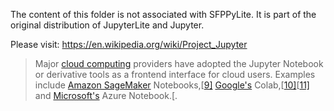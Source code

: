 The content of this folder is not associated with SFPPyLite. It is part of the original distribution of JupyterLite and Jupyter.

Please visit: https://en.wikipedia.org/wiki/Project_Jupyter



> Major [cloud computing](https://en.wikipedia.org/wiki/Cloud_computing) providers have adopted the Jupyter Notebook or derivative tools as a frontend interface for cloud users. Examples include [Amazon SageMaker](https://en.wikipedia.org/wiki/Amazon_SageMaker) Notebooks,[[9\]](https://en.wikipedia.org/wiki/Project_Jupyter#cite_note-arstechnica-2022-08-15-9) [Google's](https://en.wikipedia.org/wiki/Google) Colab,[[10\]](https://en.wikipedia.org/wiki/Project_Jupyter#cite_note-techrepublic-2022-05-25-10)[[11\]](https://en.wikipedia.org/wiki/Project_Jupyter#cite_note-11) and [Microsoft's](https://en.wikipedia.org/wiki/Microsoft) Azure Notebook.[[](https://en.wikipedia.org/wiki/Project_Jupyter#cite_note-cio-2022-05-05-12).
